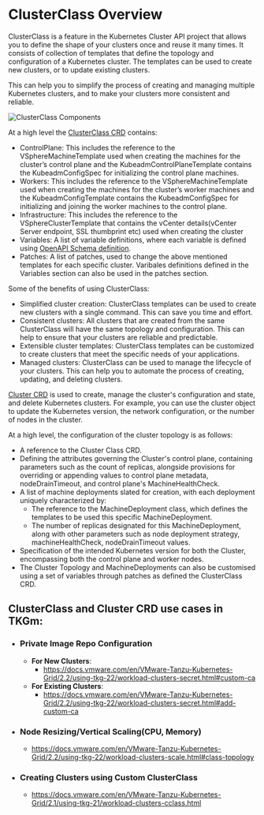 ﻿# ClusterClass Overview

ClusterClass is a feature in the Kubernetes Cluster API project that allows you to define the shape of your clusters once and reuse it many times. It consists of collection of templates that define the topology and configuration of a Kubernetes cluster. The templates can be used to create new clusters, or to update existing clusters. 

This can help you to simplify the process of creating and managing multiple Kubernetes clusters, and to make your clusters more consistent and reliable.

![ClusterClass Components](./img/clusterclass/ClusterClass_Components.png)

At a high level the [ClusterClass CRD](https://doc.crds.dev/github.com/kubernetes-sigs/cluster-api/cluster.x-k8s.io/ClusterClass/v1beta1) contains:

- ControlPlane: This includes the reference to the VSphereMachineTemplate used when creating the machines for the cluster’s control plane and the KubeadmControlPlaneTemplate contains the KubeadmConfigSpec for initializing the control plane machines.
- Workers: This includes the reference to the VSphereMachineTemplate used when creating the machines for the cluster’s worker machines and the KubeadmConfigTemplate contains the KubeadmConfigSpec for initializing and joining the worker machines to the control plane.
- Infrastructure: This includes the reference to the VSphereClusterTemplate that contains the vCenter details(vCenter Server endpoint, SSL thumbprint etc) used when creating the cluster 
- Variables: A list of variable definitions, where each variable is defined using [OpenAPI Schema definition](https://github.com/kubernetes/apiextensions-apiserver/blob/master/pkg/apis/apiextensions/types_jsonschema.go).
- Patches: A list of patches, used to change the above mentioned templates for each specific cluster. Varibales definitions defined in the Variables section can also be used in the patches section.

Some of the benefits of using ClusterClass:

- Simplified cluster creation: ClusterClass templates can be used to create new clusters with a single command. This can save you time and effort.
- Consistent clusters: All clusters that are created from the same ClusterClass will have the same topology and configuration. This can help to ensure that your clusters are reliable and predictable.
- Extensible cluster templates: ClusterClass templates can be customized to create clusters that meet the specific needs of your applications.
- Managed clusters: ClusterClass can be used to manage the lifecycle of your clusters. This can help you to automate the process of creating, updating, and deleting clusters.

[Cluster CRD](https://doc.crds.dev/github.com/kubernetes-sigs/cluster-api/cluster.x-k8s.io/Cluster/v1beta1) is used to create, manage the cluster's configuration and state, and delete Kubernetes clusters. For example, you can use the cluster object to update the Kubernetes version, the network configuration, or the number of nodes in the cluster.


At a high level, the configuration of the cluster topology is as follows:

- A reference to the Cluster Class CRD.
- Defining the attributes governing the Cluster's control plane, containing parameters such as the count of replicas, alongside provisions for overriding or appending values to control plane metadata, nodeDrainTimeout, and control plane's MachineHealthCheck.
- A list of machine deployments slated for creation, with each deployment uniquely characterized by:
  - The reference to the MachineDeployment class, which defines the templates to be used this specific MachineDeployment.
  - The number of replicas designated for this MachineDeployment, along with other parameters such as node deployment strategy, machineHealthCheck, nodeDrainTimeout values.
- Specification of the intended Kubernetes version for both the Cluster, encompassing both the control plane and worker nodes.
- The Cluster Topology and MachineDeployments can also be customised using a set of variables through patches as defined the ClusterClass CRD. 


## ClusterClass and Cluster CRD use cases in TKGm:
- ### Private Image Repo Configuration
  - **For New Clusters**: 
    - <https://docs.vmware.com/en/VMware-Tanzu-Kubernetes-Grid/2.2/using-tkg-22/workload-clusters-secret.html#custom-ca>
  - **For Existing Clusters**: 
    - <https://docs.vmware.com/en/VMware-Tanzu-Kubernetes-Grid/2.2/using-tkg-22/workload-clusters-secret.html#add-custom-ca>
- ### Node Resizing/Vertical Scaling(CPU, Memory)

  - <https://docs.vmware.com/en/VMware-Tanzu-Kubernetes-Grid/2.2/using-tkg-22/workload-clusters-scale.html#class-topology>

- ### Creating Clusters using Custom ClusterClass
  -  <https://docs.vmware.com/en/VMware-Tanzu-Kubernetes-Grid/2.1/using-tkg-21/workload-clusters-cclass.html>




